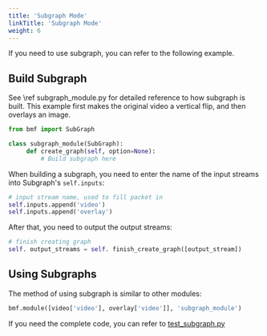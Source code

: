 ```yaml
---
title: 'Subgraph Mode'
linkTitle: 'Subgraph Mode'
weight: 6
---
```


If you need to use subgraph, you can refer to the following example.

## Build Subgraph

See \ref subgraph_module.py for detailed reference to how subgraph is built. This example first makes the original video a vertical flip, and then overlays an image.

```python
from bmf import SubGraph

class subgraph_module(SubGraph):
     def create_graph(self, option=None):
         # Build subgraph here
```

When building a subgraph, you need to enter the name of the input streams into Subgraph's ```self.inputs```:

```python
# input stream name, used to fill packet in
self.inputs.append('video')
self.inputs.append('overlay')
```

After that, you need to output the output streams:
```python
# finish creating graph
self. output_streams = self. finish_create_graph([output_stream])
```

## Using Subgraphs

The method of using subgraph is similar to other modules:

```python
bmf.module([video['video'], overlay['video']], 'subgraph_module')
```

If you need the complete code, you can refer to [test_subgraph.py](#tbytodo)